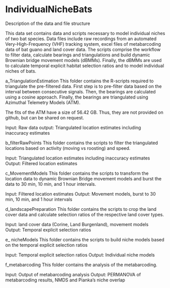 # IndividualNicheBats
Description of the data and file structure

This data set contains data and scripts necessary to model individual niches of two bat species. Data files include raw recordings from an automated Very-High-Frequency (VHF) tracking system, excel files of metabarcoding data of bat guano and land cover data. The scripts comprise the workflow to filter data, calculate bearings and triangulations and build dynamic Brownian bridge movement models (dBMMs). Finally, the dBMMs are used to calculate temporal explicit habitat selection ratios and to model individual niches of bats.


a_TriangulationEstimation
This folder contains the R-scripts required to triangulate the pre-filtered data. First step is to pre-filter data based on the interval between consecutive signals. Then, the bearings are calculated using a cosine approach. Finally, the bearings are triangulated using Azimuthal Telemetry Models (ATM).

The fits of the ATM have a size of 56.42 GB. Thus, they are not provided on github, but can be shared on request.

Input: Raw data
output: Triangulated location estimates including inaccuracy estimates

b_filterRawPoints
This folder contains the scripts to filter the triangulated locations based on activity (moving vs roosting) and speed.

Input: Triangulated location estimates including inaccuracy estimates
Output: Filtered location estimates

c_MovementModels
This folder contains the scripts to transform the location data to dynamic Brownian Bridge movement models and burst the data to 30 min, 10 min, and 1 hour intervals.

Input: Filtered location estimates
Output: Movement models, burst to 30 min, 10 min, and 1 hour intervals

d_landscapePreparation
This folder contains the scripts to crop the land cover data and calculate selection ratios of the respective land cover types.

Input: land cover data (Corine, Land Burgenland), movement models
Output: Temporal explicit selection ratios

e_ nicheModels
This folder contains the scripts to build niche models based on the temporal explicit selection ratios

Input: Temporal explicit selection ratios
Output: Individual niche models

f_metabarcoding
This folder contains the analysis of the metabarcoding.

Input: Output of metabarcoding analysis
Output: PERMANOVA of metabarcoding results, NMDS and Pianka’s niche overlap
